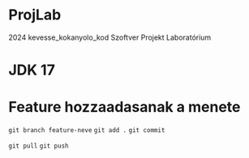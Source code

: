 # ProjLab
2024 kevesse_kokanyolo_kod Szoftver Projekt Laboratórium


# JDK 17 

# Feature hozzaadasanak a menete

`git branch feature-neve`
`git add .`
`git commit`

`git pull`
`git push`